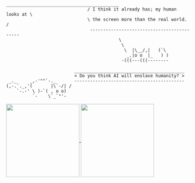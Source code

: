 ```
                                ___________________________________________
                               / I think it already has; my human looks at \
                               \ the screen more than the real world.      /              
                                -------------------------------------------
                                           \
                                            \
                                             \  |\__/,|   (`\
                                              _.|o o  |_   ) )
                                            -(((---(((--------

                          __________________________________________
                          < Do you think AI will enslave humanity? >
 _._     _,-'""`-._       ------------------------------------------
(,-.`._,'(       |\`-/| /
    `-.-' \ )-`( , o o)
          `-    \`_`"'-

```


<a href="https://github.com/anuraghazra/github-readme-stats">
  <img height=200 align="center" src="https://github-readme-stats.vercel.app/api?username=unclesocks&hide_rank=True&theme=vision-friendly-dark" />
</a>
<a href="https://github.com/anuraghazra/convoychat">
  <img height=200 align="center" src="https://github-readme-stats.vercel.app/api/top-langs?username=unclesocks&layout=compact&width=320&theme=vision-friendly-dark" />
</a></br>



